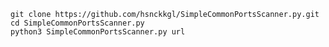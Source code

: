 ```git clone https://github.com/hsnckkgl/SimpleCommonPortsScanner.py.git```\
```cd SimpleCommonPortsScanner.py```\
```python3 SimpleCommonPortsScanner.py url```
